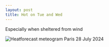 ```yaml
---
layout: post
title: Hot on Tue and Wed
---
```


Especially when sheltered from wind

![Heatforecast meteogram Paris 28 July 2024](https://heatforecast.github.io/images/paris_2024072800.png)